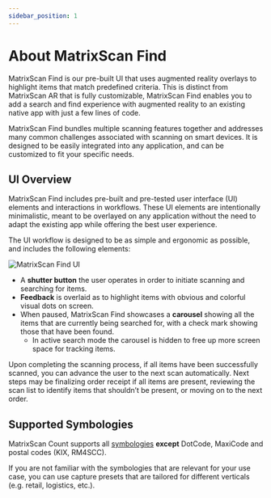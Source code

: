 ```yaml
---
sidebar_position: 1
---
```


# About MatrixScan Find

MatrixScan Find is our pre-built UI that uses augmented reality overlays to highlight items that match predefined criteria. This is distinct from MatrixScan AR that is fully customizable, MatrixScan Find enables you to add a search and find experience with augmented reality to an existing native app with just a few lines of code.

MatrixScan Find bundles multiple scanning features together and addresses many common challenges associated with scanning on smart devices. It is designed to be easily integrated into any application, and can be customized to fit your specific needs.

## UI Overview

MatrixScan Find includes pre-built and pre-tested user interface (UI) elements and interactions in workflows. These UI elements are intentionally minimalistic, meant to be overlayed on any application without the need to adapt the existing app while offering the best user experience.

The UI workflow is designed to be as simple and ergonomic as possible, and includes the following elements:

![MatrixScan Find UI](/img/matrixscan-find/ui-overview.png)

- A **shutter button** the user operates in order to initiate scanning and searching for items.
- **Feedback** is overlaid as to highlight items with obvious and colorful visual dots on screen.
- When paused, MatrixScan Find showcases a **carousel** showing all the items that are currently being searched for, with a check mark showing those that have been found.
  - In active search mode the carousel is hidden to free up more screen space for tracking items.

Upon completing the scanning process, if all items have been successfully scanned, you can advance the user to the next scan automatically. Next steps may be finalizing order receipt if all items are present, reviewing the scan list to identify items that shouldn’t be present, or moving on to the next order.

## Supported Symbologies

MatrixScan Count supports all [symbologies](../../../barcode-symbologies.md) **except** DotCode, MaxiCode and postal codes (KIX, RM4SCC).

If you are not familiar with the symbologies that are relevant for your use case, you can use capture presets that are tailored for different verticals (e.g. retail, logistics, etc.).
